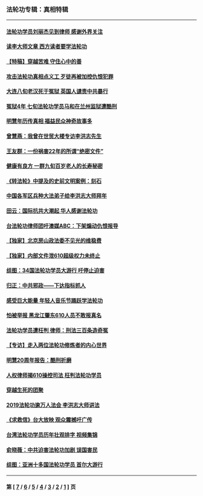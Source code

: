### 法轮功专辑：真相特辑
---
#### [法轮功学员刘丽杰见到律师 感谢外界关注](../../pages/nf4389/n13927012.md?03140430) 
#### [读李大师文章 西方读者要学法轮功](../../pages/nf4389/n13925142.md?03140430) 
#### [【特稿】穿越苦难 守住心中的善](../../pages/nf4389/n13784979.md?03140430) 
#### [攻击法轮功真相点义工 歹徒再被加控仇恨犯罪](../../pages/nf4389/n13601019.md?03140430) 
#### [大连八旬老汉死于冤狱 英国人谴责中共暴行](../../pages/nf4389/n13480118.md?03140430) 
#### [冤狱4年 七旬法轮功学员马和在兰州监狱遭酷刑](../../pages/nf4389/n13304688.md?03140430) 
#### [明慧年历传真相 福益民众神奇故事多](../../pages/nf4389/n13294545.md?03140430) 
#### [曾慧燕：我曾在世贸大楼专访李洪志先生](../../pages/nf4389/n12898729.md?03140430) 
#### [王友群：一份祸害22年的所谓“绝密文件”](../../pages/nf4389/n12871750.md?03140430) 
#### [健康有良方 一群九旬百岁老人的长寿秘密](../../pages/nf4389/n12847475.md?03140430) 
#### [《转法轮》中提及的史前文明案例：刻石](../../pages/nf4389/n12758577.md?03140430) 
#### [中国各军区兵种大法弟子给李洪志大师拜年](../../pages/nf4389/n12750047.md?03140430) 
#### [田云：国际抗共大潮起 华人感谢法轮功](../../pages/nf4389/n12357708.md?03140430) 
#### [台法轮功律师团吁澳媒ABC：下架煽动仇恨报导](../../pages/nf4389/n12279917.md?03140430) 
#### [【独家】北京房山政法委不见光的维稳费](../../pages/nf4389/n12031979.md?03140430) 
#### [【独家】内部文件泄610超级权力未终止](../../pages/nf4389/n12023895.md?03140430) 
#### [组图：34国法轮功学员大游行 吁停止迫害](../../pages/nf4389/n11492658.md?03140430) 
#### [归正：中共邪政——下达指标抓人](../../pages/nf4389/n11474770.md?03140430) 
#### [感受巨大能量 年轻人音乐节踊跃学法轮功](../../pages/nf4389/n11441981.md?03140430) 
#### [怕被举报 黑龙江肇东610人员不敢报真名](../../pages/nf4389/n11436499.md?03140430) 
#### [法轮功学员遭枉判 律师：刑法三百条造奇冤](../../pages/nf4389/n11433943.md?03140430) 
#### [【专访】走入两位法轮功修炼者的内心世界](../../pages/nf4389/n11415623.md?03140430) 
#### [明慧20周年报告：酷刑折磨](../../pages/nf4389/n11387954.md?03140430) 
#### [人权律师揭610操控司法 枉判法轮功学员](../../pages/nf4389/n11313370.md?03140430) 
#### [穿越生死的团聚](../../pages/nf4389/n11258922.md?03140430) 
#### [2019法轮功逾万人法会 李洪志大师讲法](../../pages/nf4389/n11265303.md?03140430) 
#### [《求救信》台大放映 观众震撼吁广传](../../pages/nf4389/n10922251.md?03140430) 
#### [台湾法轮功学员历年壮观排字 视频集锦](../../pages/nf4389/n10878789.md?03140430) 
#### [俞晓薇：中共迫害法轮功加剧 误国害民](../../pages/nf4389/n10859260.md?03140430) 
#### [组图：亚洲十多国法轮功学员 首尔大游行](../../pages/nf4389/n10781149.md?03140430) 

---
#### 第 [ [7](./7.md?03140430) / [6](./6.md?03140430) / [5](./5.md?03140430) / [4](./4.md?03140430) / [3](./3.md?03140430) / [2](./2.md?03140430) / [1](./1.md?03140430) ] 页
